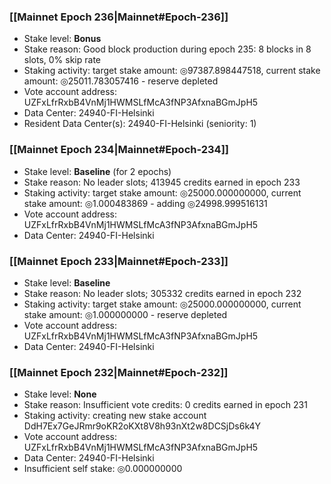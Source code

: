 ### [[Mainnet Epoch 236|Mainnet#Epoch-236]]
* Stake level: **Bonus**
* Stake reason: Good block production during epoch 235: 8 blocks in 8 slots, 0% skip rate
* Staking activity: target stake amount: ◎97387.898447518, current stake amount: ◎25011.783057416 - reserve depleted
* Vote account address: UZFxLfrRxbB4VnMj1HWMSLfMcA3fNP3AfxnaBGmJpH5
* Data Center: 24940-FI-Helsinki
* Resident Data Center(s): 24940-FI-Helsinki (seniority: 1)
### [[Mainnet Epoch 234|Mainnet#Epoch-234]]
* Stake level: **Baseline** (for 2 epochs)
* Stake reason: No leader slots; 413945 credits earned in epoch 233
* Staking activity: target stake amount: ◎25000.000000000, current stake amount: ◎1.000483869 - adding ◎24998.999516131
* Vote account address: UZFxLfrRxbB4VnMj1HWMSLfMcA3fNP3AfxnaBGmJpH5
* Data Center: 24940-FI-Helsinki
### [[Mainnet Epoch 233|Mainnet#Epoch-233]]
* Stake level: **Baseline**
* Stake reason: No leader slots; 305332 credits earned in epoch 232
* Staking activity: target stake amount: ◎25000.000000000, current stake amount: ◎1.000000000 - reserve depleted
* Vote account address: UZFxLfrRxbB4VnMj1HWMSLfMcA3fNP3AfxnaBGmJpH5
* Data Center: 24940-FI-Helsinki
### [[Mainnet Epoch 232|Mainnet#Epoch-232]]
* Stake level: **None**
* Stake reason: Insufficient vote credits: 0 credits earned in epoch 231
* Staking activity: creating new stake account DdH7Ex7GeJRmr9oKR2oKXt8V8h93nXt2w8DCSjDs6k4Y
* Vote account address: UZFxLfrRxbB4VnMj1HWMSLfMcA3fNP3AfxnaBGmJpH5
* Data Center: 24940-FI-Helsinki
* Insufficient self stake: ◎0.000000000